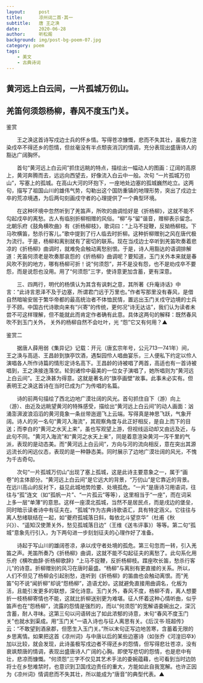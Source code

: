 ```yaml
---
layout:     post
title:      凉州词二首·其一
subtitle:   唐 王之涣
date:       2020-06-28
author:     听松阁
background: img/post-bg-poem-07.jpg
category: poem
tags:
    - 美文
    - 古典诗词
---
```


## 黄河远上白云间，一片孤城万仞山。

## 羌笛何须怨杨柳，春风不度玉门关。





鉴赏



　　王之涣这首诗写戍边士兵的怀乡情。写得苍凉慷慨，悲而不失其壮，虽极力渲染戍卒不得还乡的怨情，但丝毫没有半点颓丧消沉的情调，充分表现出盛唐诗人的豁达广阔胸怀。



　　首句“黄河远上白云间”抓住远眺的特点，描绘出一幅动人的图画：辽阔的高原上，黄河奔腾而去，远远向西望去，好像流入白云中一般。次句 “一片孤城万仞山”，写塞上的孤城。在高山大河的环抱下，一座地处边塞的孤城巍然屹立。这两句，描写了祖国山川的雄伟气势，勾勒出这个国防重镇的地理形势，突出了戍边士卒的荒凉境遇，为后两句刻画戍守者的心理提供了一个典型环境。



　　在这种环境中忽然听到了羌笛声，所吹的曲调恰好是《折杨柳》，这就不能不勾起戍卒的离愁。古人有临别折柳相赠的风俗。“柳”与“留”谐音，赠柳表示留念。北朝乐府《鼓角横吹曲》有《折杨柳枝》，歌词曰：“上马不捉鞭，反拗杨柳枝。下马吹横笛，愁杀行客儿。”歌中提到了行人临去时折柳。这种折柳赠别之风在唐代极为流行。于是，杨柳和离别就有了密切的联系。现在当戍边士卒听到羌笛吹奏着悲凉的《折杨柳》曲调时，就难免会触动离愁别恨。于是，诗人用豁达的语调排解道：羌笛何须老是吹奏那哀怨的《折杨柳》曲调呢？要知道，玉门关外本来就是春风吹不到的地方，哪有杨柳可折！说“何须怨”，并不是没有怨，也不是劝戍卒不要怨，而是说怨也没用。用了“何须怨”三字，使诗意更加含蓄，更有深意。



　　三、四两行，明代的杨慎认为其含有讽刺之意，其所著《升庵诗话》中言：“此诗言恩泽不及于边塞，所谓君门远于万里也。”作者写那里没有春风，是借自然暗喻安居于繁华帝都的最高统治者不体恤民情，置远出玉门关戍守边境的士兵于不顾。中国古代诗歌向来有“兴寄”的传统，更何况“诗无达诂”，我们认为读者未尝不可这样理解，但不能就此而肯定作者确有此意。具体这两句的解释：既然春风吹不到玉门关外， 关外的杨柳自然不会吐叶，光 “怨”它又有何用？▲





鉴赏二



　　据唐人薛用弱《集异记》记载：开元（唐玄宗年号，公元713—741年）间，王之涣与高适、王昌龄到旗亭饮酒，遇梨园伶人唱曲宴乐，三人便私下约定以伶人演唱各人所作诗篇的情形定诗名高下。王昌龄的诗被唱了两首，高适也有一首诗被唱到，王之涣接连落空。轮到诸伶中最美的一位女子演唱了，她所唱则为“黄河远上白云间”。王之涣甚为得意。这就是著名的“旗亭画壁”故事。此事未必实有。但表明王之涣这首诗在当时已成为广为传唱的名篇。



　　诗的前两句描绘了西北边地广漠壮阔的风光。首句抓住自下（游）向上（游）、由近及远眺望黄河的特殊感受，描绘出“黄河远上白云间”的动人画面：汹涌澎湃波浪滔滔的黄河竟象一条丝带迤逦飞上云端。写得真是神思飞跃，气象开阔。诗人的另一名句“黄河入海流”，其观察角度与此正好相反，是自上而下的目送；而李白的“黄河之水天上来”，虽也写观望上游，但视线运动却又由远及近，与此句不同。“黄河入海流”和“黄河之水天上来”，同是着意渲染黄河一泻千里的气派，表现的是动态美。而“黄河远上白云间”，方向与河的流向相反，意在突出其源远流长的闲远仪态，表现的是一种静态美。同时展示了边地广漠壮阔的风光，不愧为千古奇句。



　　次句“一片孤城万仞山”出现了塞上孤城，这是此诗主要意象之一，属于“画卷”的主体部分。“黄河远上白云间”是它远大的背景，“万仞山”是它靠近的背景。在远川高山的反衬下，益见此城地势险要、处境孤危。“一片”是唐诗习用语词，往往与“孤”连文（如“孤帆一片”、“一片孤云”等等），这里相当于“一座”，而在词采上多一层“单薄”的意思。这样一座漠北孤城，当然不是居民点，而是戌边的堡垒，同时暗示读者诗中有征夫在。“孤城”作为古典诗歌语汇，具有特定涵义。它往往与离人愁绪联结在一起，如“夔府孤城落日斜，每依北斗望京华”（杜甫《秋兴》）、“遥知汉使萧关外，愁见孤城落日边”（王维《送韦评事》）等等。第二句“孤城”意象先行引入，为下两句进一步刻划征夫的心理作好了准备。



　　诗起于写山川的雄阔苍凉，承以戌守者处境的孤危。第三句忽而一转，引入羌笛之声。羌笛所奏乃《折杨柳》曲调，这就不能不勾起征夫的离愁了。此句系化用乐府《横吹曲辞·折杨柳歌辞》“上马不捉鞭，反折杨柳枝。蹀座吹长笛，愁杀行客儿”的诗意。折柳赠别的风习在唐时最盛。“杨柳”与离别有更直接的关系。所以，人们不但见了杨柳会引起别愁，连听到《折杨柳》的笛曲也会触动离恨。而“羌笛”句不说“闻折柳”却说“怨杨柳”，造语尤妙。这就避免直接用曲调名，化板为活，且能引发更多的联想，深化诗意。玉门关外，春风不度，杨柳不青，离人想要折一枝杨柳寄情也不能，这就比折柳送别更为难堪。征人怀着这种心情听曲，似乎笛声也在“怨杨柳”，流露的怨情是强烈的，而以“何须怨”的宽解语委婉出之，深沉含蓄，耐人寻味。这第三句以问语转出了如此浓郁的诗意，末句“春风不度玉门关”也就水到渠成。用“玉门关”一语入诗也与征人离思有关。《后汉书·班超传》云：“不敢望到酒泉郡，但愿生入玉门关。”所以末句正写边地苦寒，含蓄着无限的乡思离情。如果把这首《凉州词》与中唐以后的某些边塞诗（如张乔《河湟旧卒》）加以比较，就会发现，此诗虽极写戌边者不得还乡的怨情，但写得悲壮苍凉，没有衰飒颓唐的情调，表现出盛唐诗人广阔的心胸。即使写悲切的怨情，也是悲中有壮，悲凉而慷慨。“何须怨”三字不仅见其艺术手法的委婉蕴藉，也可看到当时边防将士在乡愁难禁时，也意识到卫国戌边责任的重大，方能如此自我宽解。也许正因为《凉州词》情调悲而不失其壮，所以能成为“唐音”的典型代表。▲
